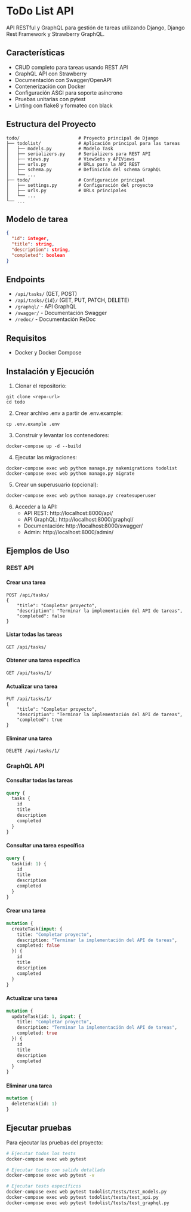 # ToDo List API

API RESTful y GraphQL para gestión de tareas utilizando Django, Django Rest Framework y Strawberry GraphQL.

## Características

- CRUD completo para tareas usando REST API
- GraphQL API con Strawberry
- Documentación con Swagger/OpenAPI
- Contenerización con Docker
- Configuración ASGI para soporte asíncrono
- Pruebas unitarias con pytest
- Linting con flake8 y formateo con black

## Estructura del Proyecto

```
todo/                      # Proyecto principal de Django
├── todolist/              # Aplicación principal para las tareas
│   ├── models.py          # Modelo Task
│   ├── serializers.py     # Serializers para REST API
│   ├── views.py           # ViewSets y APIViews
│   ├── urls.py            # URLs para la API REST
│   ├── schema.py          # Definición del schema GraphQL
│   └── ...
├── todo/                  # Configuración principal
│   ├── settings.py        # Configuración del proyecto
│   ├── urls.py            # URLs principales
│   └── ...
└── ...
```

## Modelo de tarea

```json
{
  "id": integer,
  "title": string,
  "description": string,
  "completed": boolean
}
```

## Endpoints

- `/api/tasks/` (GET, POST)
- `/api/tasks/{id}/` (GET, PUT, PATCH, DELETE)
- `/graphql/` - API GraphQL
- `/swagger/` - Documentación Swagger
- `/redoc/` - Documentación ReDoc

## Requisitos

- Docker y Docker Compose

## Instalación y Ejecución

1. Clonar el repositorio:
```
git clone <repo-url>
cd todo
```

2. Crear archivo .env a partir de .env.example:
```
cp .env.example .env
```

3. Construir y levantar los contenedores:
```
docker-compose up -d --build
```

4. Ejecutar las migraciones:
```
docker-compose exec web python manage.py makemigrations todolist
docker-compose exec web python manage.py migrate
```

5. Crear un superusuario (opcional):
```
docker-compose exec web python manage.py createsuperuser
```

6. Acceder a la API:
   - API REST: http://localhost:8000/api/
   - API GraphQL: http://localhost:8000/graphql/
   - Documentación: http://localhost:8000/swagger/
   - Admin: http://localhost:8000/admin/

## Ejemplos de Uso

### REST API

#### Crear una tarea
```
POST /api/tasks/
{
    "title": "Completar proyecto",
    "description": "Terminar la implementación del API de tareas",
    "completed": false
}
```

#### Listar todas las tareas
```
GET /api/tasks/
```

#### Obtener una tarea específica
```
GET /api/tasks/1/
```

#### Actualizar una tarea
```
PUT /api/tasks/1/
{
    "title": "Completar proyecto",
    "description": "Terminar la implementación del API de tareas",
    "completed": true
}
```

#### Eliminar una tarea
```
DELETE /api/tasks/1/
```

### GraphQL API

#### Consultar todas las tareas
```graphql
query {
  tasks {
    id
    title
    description
    completed
  }
}
```

#### Consultar una tarea específica
```graphql
query {
  task(id: 1) {
    id
    title
    description
    completed
  }
}
```

#### Crear una tarea
```graphql
mutation {
  createTask(input: {
    title: "Completar proyecto",
    description: "Terminar la implementación del API de tareas",
    completed: false
  }) {
    id
    title
    description
    completed
  }
}
```

#### Actualizar una tarea
```graphql
mutation {
  updateTask(id: 1, input: {
    title: "Completar proyecto",
    description: "Terminar la implementación del API de tareas",
    completed: true
  }) {
    id
    title
    description
    completed
  }
}
```

#### Eliminar una tarea
```graphql
mutation {
  deleteTask(id: 1)
}
```

## Ejecutar pruebas

Para ejecutar las pruebas del proyecto:

```bash
# Ejecutar todos los tests
docker-compose exec web pytest

# Ejecutar tests con salida detallada
docker-compose exec web pytest -v

# Ejecutar tests específicos
docker-compose exec web pytest todolist/tests/test_models.py
docker-compose exec web pytest todolist/tests/test_api.py
docker-compose exec web pytest todolist/tests/test_graphql.py
```
